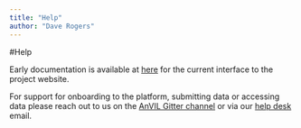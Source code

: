 ```yaml
---
title: "Help"
author: "Dave Rogers"
---
```


#Help

Early documentation is available at [here](https://broadinstitute.zendesk.com) for the current interface to the project website.

For support for onboarding to the platform, submitting data or accessing data please reach out to us on the  [AnVIL Gitter channel](https://gitter.im/anvil-project/Lobby) or via our [help desk](mailto:help@lists.anvilproject.org) email.

